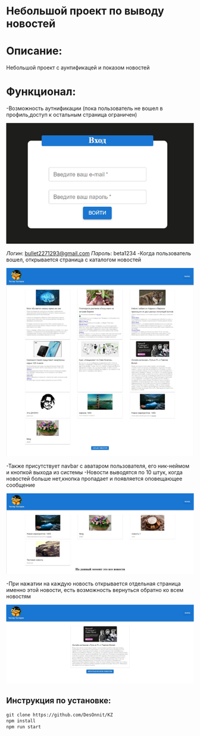 # Небольшой проект по выводу новостей
# Описание:
Небольшой проект с аунтификацей и показом новостей

# Функционал:
-Возможность аутнификации (пока пользователь не вошел в профиль,доступ к остальным страница ограничен)

![Логин](https://github.com/DesOnnit/KZ/blob/master/readme/login.jpg)

*Логин*: bullet2271293@gmail.com
*Пароль*: beta1234
-Когда пользователь вошел, открывается страница с каталогом новостей

![Страница новостей](https://github.com/DesOnnit/KZ/blob/master/readme/main_page.jpg)

-Также присутствует navbar с аватаром пользователя, его ник-неймом и кнопкой выхода из системы
-Новости выводятся по 10 штук, когда новостей больше нет,кнопка пропадает и появляется оповещающее сообщение

![Страница новостей](https://github.com/DesOnnit/KZ/blob/master/readme/paginate.jpg)

-При нажатии на каждую новость открывается отдельная страница именно этой новости, есть возможность вернуться обратно ко всем новостям

![Страница новостей](https://github.com/DesOnnit/KZ/blob/master/readme/news.jpg)
## Инструкция по установке: 

```
git clone https://github.com/DesOnnit/KZ
npm install
npm run start
```


